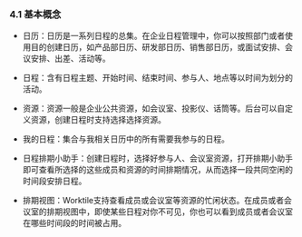 ### 4.1 基本概念

*  日历：日历是一系列日程的总集。在企业日程管理中，你可以按照部门或者使用目的创建日历，如产品部日历、研发部日历、销售部日历，或面试安排、会议安排、出差、活动等。

* 日程：含有日程主题、开始时间、结束时间、参与人、地点等以时间为划分的活动。

* 资源：资源一般是企业公共资源，如会议室、投影仪、话筒等。后台可以自定义资源，创建日程时支持选择选择资源。

* 我的日程：集合与我相关日历中的所有需要我参与的日程。

* 日程排期小助手：创建日程时，选择好参与人、会议室资源，打开排期小助手即可查看所选择的这些成员和资源的时间排期情况，从而选择一段共同空闲的时间段安排日程。

* 排期视图：Worktile支持查看成员或会议室等资源的忙闲状态。在成员或者会议室的排期视图中，即使某些日程对你不可见，你也可以看到成员或者会议室在哪些时间段的时间被占用。
